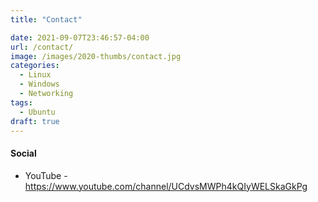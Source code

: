 ```yaml
---
title: "Contact"

date: 2021-09-07T23:46:57-04:00
url: /contact/
image: /images/2020-thumbs/contact.jpg
categories:
  - Linux
  - Windows
  - Networking
tags:
  - Ubuntu
draft: true
---
```






#### Social

- YouTube - <https://www.youtube.com/channel/UCdvsMWPh4kQIyWELSkaGkPg>








